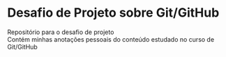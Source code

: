 # Desafio de Projeto sobre Git/GitHub  
Repositório para o desafio de projeto  
Contém minhas anotações pessoais do conteúdo estudado no curso de Git/GitHub
